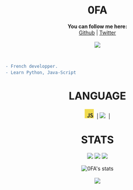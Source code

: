 <h1 align="center">0FA</h1>

<p align="center">
	<b>You can follow me here:</b><br>
	<a href="https://github.com/0FA-git">Github</a> |
	<a href="https://twitter.com/ehcmoa">Twitter</a> 
	<br><br>
	<img src="https://media.giphy.com/media/C8A8UNursWU8NUCoDk/giphy.gif" />
</p>

#
```diff
- French developper.
- Learn Python, Java-Script
```
#
<h1 align="center">LANGUAGE</h1>

<p align="center"> 
  <code><img height="25" src="https://raw.githubusercontent.com/github/explore/80688e429a7d4ef2fca1e82350fe8e3517d3494d/topics/javascript/javascript.png"></code>&nbsp; |
  <code><img height="25" src="https://upload.wikimedia.org/wikipedia/commons/thumb/c/c3/Python-logo-notext.svg/1024px-Python-logo-notext.svg.png"></code>&nbsp; |
</p>

#
<h1 align="center">STATS</h1>
<p align="center">
  <img src="https://img.shields.io/github/followers/0FA-git?style=social">
  <img src="https://img.shields.io/github/stars/0FA-git?style=social">
  <img src="https://komarev.com/ghpvc/?username=0FA-git&color=blue">
</p>

<p align="center"> <img align="center" src="https://github-readme-stats.vercel.app/api?username=0FA-git&show_icons=true&include_all_commits=true&show_icons=true&title_color=fff&icon_color=79ff97&text_color=9f9f9f&bg_color=151515" alt="0FA's stats" /> </p>

<p align="center"> <img align="center" src="https://github-readme-stats.vercel.app/api/top-langs/?username=0FA-git&layout=compact&show_icons=true&title_color=fff&icon_color=79ff97&text_color=9f9f9f&bg_color=151515" /></p>
